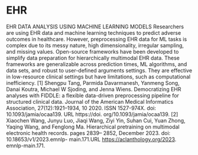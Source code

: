 # EHR
EHR DATA ANALYSIS USING MACHINE LEARNING MODELS
Researchers are using EHR data and machine learning techniques to predict adverse outcomes in healthcare. However, preprocessing EHR data for ML tasks is complex due to its messy nature, high dimensionality, irregular sampling, and missing values. Open-source frameworks have been developed to simplify data preparation for hierarchically multimodal EHR data. These frameworks are generalizable across prediction times, ML algorithms, and data sets, and robust to user-defined arguments settings. They are effective in low-resource clinical settings but have limitations, such as computational inefficiency.
[1] Shengpu Tang, Parmida Davarmanesh, Yanmeng Song, Danai Koutra, Michael W Sjoding, and Jenna Wiens. Democratizing EHR analyses with FIDDLE: a flexible data-driven preprocessing pipeline for structured clinical data. Journal of the American Medical Informatics Association, 27(12):1921–1934, 10 2020. ISSN 1527-974X. doi: 10.1093/jamia/ocaa139. URL https://doi. org/10.1093/jamia/ocaa139.
[2] Xiaochen Wang, Junyu Luo, Jiaqi Wang, Ziyi Yin, Suhan Cui, Yuan Zhong, Yaqing Wang, and Fenglong Ma. Hierarchical pretraining on multimodal electronic health records. pages 2839–
2852, December 2023. doi: 10.18653/v1/2023.emnlp- main.171.URL https://aclanthology.org/2023. emnlp-main.171.
